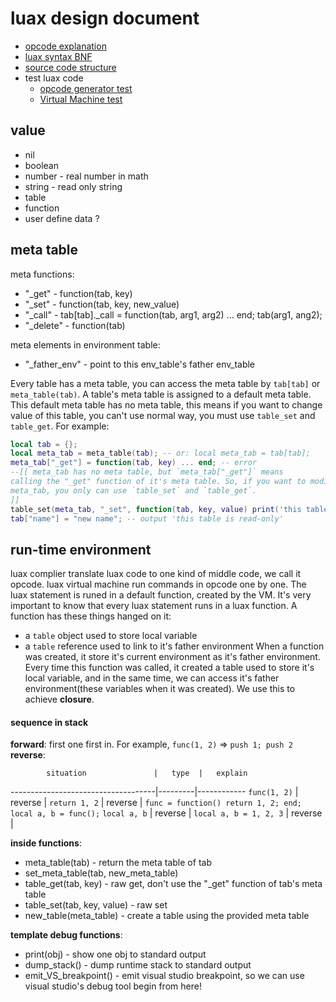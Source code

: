 # luax design document

 - [opcode explanation](./opcode.md)
 - [luax syntax BNF](./BNF.txt)
 - [source code structure](./source_code_structure.md)
 - test luax code
    + [opcode generator test](../test/generate_bytecode_test.luax)
    + [Virtual Machine test](../test/vm_run_test.luax)


## value

 - nil
 - boolean
 - number - real number in math
 - string - read only string
 - table
 - function
 - user define data ?


## meta table

meta functions:
 + "_get"  - function(tab, key)
 + "_set"  - function(tab, key, new_value)
 + "_call"  - tab[tab]._call = function(tab, arg1, arg2) ... end; tab(arg1, ang2);
 + "_delete" - function(tab)

meta elements in environment table:
 + "_father_env"  - point to this env_table's father env_table


Every table has a meta table, you can access the meta table by `tab[tab]` or `meta_table(tab)`. A table's meta table is assigned to a default meta table. This default meta table has no meta table, this means if you want to change value of this table, you can't use normal way, you must use `table_set` and `table_get`. For example:

```lua
local tab = {};
local meta_tab = meta_table(tab); -- or: local meta_tab = tab[tab];
meta_tab["_get"] = function(tab, key) ... end; -- error
--[[ meta_tab has no meta table, but `meta_tab["_get"]` means 
calling the "_get" function of it's meta table. So, if you want to modify 
meta_tab, you only can use `table_set` and `table_get`.
]]
table_set(meta_tab, "_set", function(tab, key, value) print('this table is read-only'); end);
tab["name"] = "new name"; -- output 'this table is read-only'
```


## run-time environment

luax complier translate luax code to one kind of middle code, we call it opcode. luax virtual machine run commands in opcode one by one. The luax statement is runed in a default function, created by the VM. It's very important to know that every luax statement runs in a luax function. A function has these things hanged on it:
 - a `table` object used to store local variable
 - a `table` reference used to link to it's father environment
When a function was created, it store it's current environment as it's father environment. Every time this function was called, it created a table used to store it's local variable, and in the same time, we can access it's father environment(these variables when it was created). We use this to achieve **closure**.


#### sequence in stack
**forward**: first one first in. For example, `func(1, 2)` => `push 1; push 2`
**reverse**: 

            situation               |   type  |   explain
------------------------------------|---------|------------
`func(1, 2)`                        | reverse |
`return 1, 2`                       | reverse | `func = function() return 1, 2; end; local a, b = func();`
`local a, b`                        | reverse |
`local a, b = 1, 2, 3`              | reverse |



**inside functions**:
 + meta_table(tab)  - return the meta table of tab
 + set_meta_table(tab, new_meta_table)
 + table_get(tab, key)  - raw get, don't use the "_get" function of tab's meta table
 + table_set(tab, key, value)  - raw set
 + new_table(meta_table)  - create a table using the provided meta table

**template debug functions**:
 + print(obj)  - show one obj to standard output
 + dump_stack()  - dump runtime stack to standard output
 + emit_VS_breakpoint()  - emit visual studio breakpoint, so we can use visual studio's debug tool begin from here!
